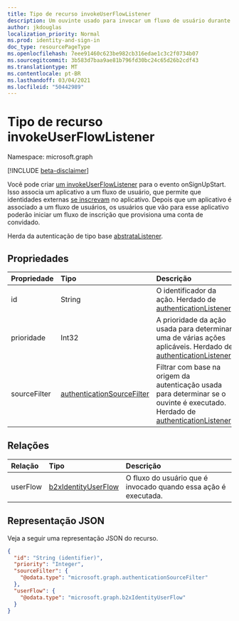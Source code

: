 ```yaml
---
title: Tipo de recurso invokeUserFlowListener
description: Um ouvinte usado para invocar um fluxo de usuário durante um evento de autenticação.
author: jkdouglas
localization_priority: Normal
ms.prod: identity-and-sign-in
doc_type: resourcePageType
ms.openlocfilehash: 7eee91460c623be982cb316edae1c3c2f0734b07
ms.sourcegitcommit: 3b583d7baa9ae81b796fd30bc24c65d26b2cdf43
ms.translationtype: MT
ms.contentlocale: pt-BR
ms.lasthandoff: 03/04/2021
ms.locfileid: "50442989"
---
```

# <a name="invokeuserflowlistener-resource-type"></a>Tipo de recurso invokeUserFlowListener

Namespace: microsoft.graph

[!INCLUDE [beta-disclaimer](../../includes/beta-disclaimer.md)]

Você pode criar [um invokeUserFlowListener](../resources/invokeuserflowlistener.md) para o evento onSignUpStart. Isso associa um aplicativo a um fluxo de usuário, que permite que identidades externas [se inscrevam](https://docs.microsoft.com/azure/active-directory/external-identities/self-service-sign-up-overview) no aplicativo. Depois que um aplicativo é associado a um fluxo de usuários, os usuários que vão para esse aplicativo poderão iniciar um fluxo de inscrição que provisiona uma conta de convidado.

Herda da autenticação de tipo base [abstrataListener](../resources/authenticationlistener.md).

## <a name="properties"></a>Propriedades

|Propriedade|Tipo|Descrição|
|:---|:---|:---|
|id|String|O identificador da ação. Herdado de [authenticationListener](../resources/authenticationlistener.md).|
|prioridade|Int32|A prioridade da ação usada para determinar uma de várias ações aplicáveis. Herdado de [authenticationListener](../resources/authenticationlistener.md).|
|sourceFilter|[authenticationSourceFilter](../resources/authenticationsourcefilter.md)|Filtrar com base na origem da autenticação usada para determinar se o ouvinte é executado. Herdado de [authenticationListener](../resources/authenticationlistener.md).|

## <a name="relationships"></a>Relações

|Relação|Tipo|Descrição|
|:---|:---|:---|
|userFlow|[b2xIdentityUserFlow](../resources/b2xidentityuserflow.md)|O fluxo do usuário que é invocado quando essa ação é executada.|

## <a name="json-representation"></a>Representação JSON

Veja a seguir uma representação JSON do recurso.
<!-- {
  "blockType": "resource",
  "keyProperty": "id",
  "@odata.type": "microsoft.graph.invokeUserFlowListener",
  "baseType": "microsoft.graph.authenticationListener",
  "openType": false
}
-->

``` json
{
  "id": "String (identifier)",
  "priority": "Integer",
  "sourceFilter": {
    "@odata.type": "microsoft.graph.authenticationSourceFilter"
  },
  "userFlow": {
    "@odata.type": "microsoft.graph.b2xIdentityUserFlow"
  }
}
```
